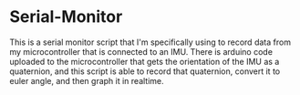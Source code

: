 # Serial-Monitor
This is a serial monitor script that I'm specifically using to record data from my microcontroller that is connected to an IMU. There is arduino code uploaded to the microcontroller that gets the orientation of the IMU as a quaternion, and this script is able to record that quaternion, convert it to euler angle, and then graph it in realtime.
